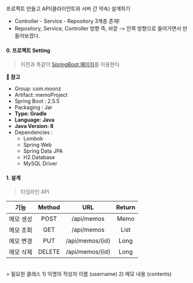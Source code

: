 프로젝트 만들고 API(클라이언트와 서버 간 약속) 설계하기

- Controller - Service - Repository 3계층 존재!
- Repository, Service, Controller 방향 즉, 바깥 -> 안쪽 방향으로 들어가면서 만들어보겠다.

#### 0. 프로젝트 Setting
> 이전과 똑같이 [SpringBoot 페이지](https://start.spring.io/)를 이용한다.<br>

**:bus: 참고**
- Group: com.moonz
- Artifact: memoProject
- Spring Boot : 2.5.5
- Packaging : Jar
- **Type: Gradle**
- **Language: Java**
- **Java Version: 8**
- Dependencies :
  - Lombok
  - Spring Web
  - Spring Data JPA
  - H2 Database
  - MySQL Driver

#### 1. 설계

> 타임라인 API <br>

| 기능 | Method | URL | Return |
| :-: | :-: | :-: | :-: | 
| 메모 생성 | POST | /api/memos | Memo |
| 메모 조회 | GET | /api/memos | List<Memo> |
| 메모 변경 | PUT | /api/memos/{id} | Long |
| 메모 삭제 | DELETE | /api/memos/{id} | Long |  
  
<br>
> 필요한 클래스
1) 익명의 작성자 이름 (username)
2) 메모 내용 (contents)
